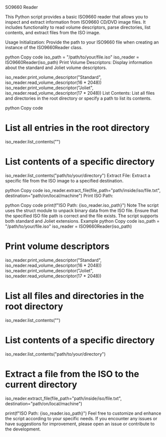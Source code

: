 SO9660 Reader

This Python script provides a basic ISO9660 reader that allows you to inspect and extract information from ISO9660 CD/DVD image files. It includes functionality to read volume descriptors, parse directories, list contents, and extract files from the ISO image.

Usage
Initialization: Provide the path to your ISO9660 file when creating an instance of the ISO9660Reader class.

python
Copy code
iso_path = "/path/to/your/file.iso"
iso_reader = ISO9660Reader(iso_path)
Print Volume Descriptors: Display information about the standard and Joliet volume descriptors.

iso_reader.print_volume_descriptor("Standard", iso_reader.read_volume_descriptor(16 * 2048))
iso_reader.print_volume_descriptor("Joliet", iso_reader.read_volume_descriptor(17 * 2048))
List Contents: List all files and directories in the root directory or specify a path to list its contents.

python
Copy code
# List all entries in the root directory
iso_reader.list_contents("")

# List contents of a specific directory
iso_reader.list_contents("path/to/your/directory")
Extract File: Extract a specific file from the ISO image to a specified destination.

python
Copy code
iso_reader.extract_file(file_path="path/inside/iso/file.txt", destination="path/on/local/machine")
Print ISO Path:

python
Copy code
print(f"ISO Path: {iso_reader.iso_path}")
Note
The script uses the struct module to unpack binary data from the ISO file.
Ensure that the specified ISO file path is correct and the file exists.
The script supports both standard and Joliet extensions.
Example
python
Copy code
iso_path = "/path/to/your/file.iso"
iso_reader = ISO9660Reader(iso_path)

# Print volume descriptors
iso_reader.print_volume_descriptor("Standard", iso_reader.read_volume_descriptor(16 * 2048))
iso_reader.print_volume_descriptor("Joliet", iso_reader.read_volume_descriptor(17 * 2048))

# List all files and directories in the root directory
iso_reader.list_contents("")

# List contents of a specific directory
iso_reader.list_contents("path/to/your/directory")

# Extract a file from the ISO to the current directory
iso_reader.extract_file(file_path="path/inside/iso/file.txt", destination="path/on/local/machine")

print(f"ISO Path: {iso_reader.iso_path}")
Feel free to customize and enhance the script according to your specific needs. If you encounter any issues or have suggestions for improvement, please open an issue or contribute to the development.
